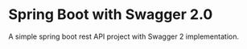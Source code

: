 # Spring Boot with Swagger 2.0

A simple spring boot rest API project with Swagger 2 implementation.

